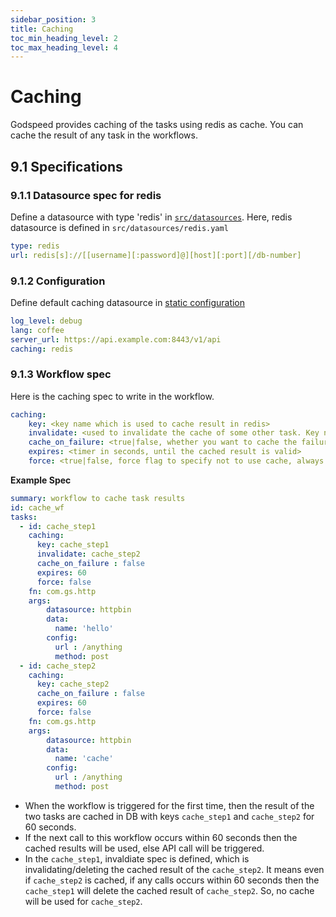 ```yaml
---
sidebar_position: 3
title: Caching
toc_min_heading_level: 2
toc_max_heading_level: 4
---
```


# Caching
Godspeed provides caching of the tasks using redis as cache. You can cache the result of any task in the workflows. 

## 9.1 Specifications
### 9.1.1 Datasource spec for redis
Define a datasource with type 'redis' in [`src/datasources`](./datasources/redis.md/#881-example-spec). Here, redis datasource is defined in `src/datasources/redis.yaml`
```yaml
type: redis
url: redis[s]://[[username][:password]@][host][:port][/db-number]
```

### 9.1.2 Configuration
Define default caching datasource in [static configuration](./setup/configuration/static-vars.md/#static-variables)

```yaml
log_level: debug
lang: coffee
server_url: https://api.example.com:8443/v1/api
caching: redis
```

### 9.1.3 Workflow spec
Here is the caching spec to write in the workflow.
```yaml
caching:
    key: <key name which is used to cache result in redis>
    invalidate: <used to invalidate the cache of some other task. Key name which we want to delete/remove from cache e.g. this field can be used in CRUD types task. While delete operation, invalidate the cache of read or update task>
    cache_on_failure: <true|false, whether you want to cache the failure result or not. By default, it is false>
    expires: <timer in seconds, until the cached result is valid>
    force: <true|false, force flag to specify not to use cache, always trigger task's function. Set it to true if you don't want to use cache>
```

**Example Spec**
```yaml
summary: workflow to cache task results
id: cache_wf
tasks:
  - id: cache_step1
    caching:
      key: cache_step1
      invalidate: cache_step2
      cache_on_failure : false
      expires: 60
      force: false
    fn: com.gs.http
    args:
        datasource: httpbin
        data:
          name: 'hello'
        config:
          url : /anything
          method: post
  - id: cache_step2
    caching:
      key: cache_step2
      cache_on_failure : false
      expires: 60
      force: false
    fn: com.gs.http
    args:
        datasource: httpbin
        data:
          name: 'cache'
        config:
          url : /anything
          method: post
```

- When the workflow is triggered for the first time, then the result of the two tasks are cached in DB with keys `cache_step1` and `cache_step2` for 60 seconds.
- If the next call to this workflow occurs within 60 seconds then the cached results will be used, else API call will be triggered.
- In the `cache_step1`, invaldiate spec is defined, which is invalidating/deleting the cached result of the `cache_step2`. It means even if `cache_step2` is cached, if any calls occurs within 60 seconds then the `cache_step1` will delete the cached result of `cache_step2`. So, no cache will be used for `cache_step2`.

<!--
export const Highlight = ({children, color}) => (
  <span
    style={{
      backgroundColor: color,
      borderRadius: '0px',
      color: 'black',
      fontSize:'22px',
      padding: '5px',
      cursor: 'pointer',
    }}
   >
    {children}
  </span>
);-->